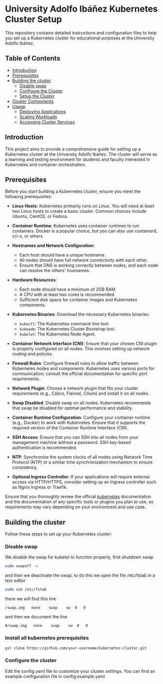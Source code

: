 # University Adolfo Ibáñez Kubernetes Cluster Setup

This repository contains detailed instructions and configuration files to help you set up a Kubernetes cluster for educational purposes at the University Adolfo Ibáñez.

## Table of Contents
- [Introduction](#introduction)
- [Prerequisites](#prerequisites)
- [Building the cluster](#building-the-cluster)
  - [Disable swap](#disable-swap)
  - [Configure the Cluster](#configure-the-cluster)
  - [Setup the Cluster](#setup-the-cluster)
- [Cluster Components](#cluster-components)
- [Usage](#usage)
  - [Deploying Applications](#deploying-applications)
  - [Scaling Workloads](#scaling-workloads)
  - [Accessing Cluster Services](#accessing-cluster-services)

## Introduction

This project aims to provide a comprehensive guide for setting up a Kubernetes cluster at the University Adolfo Ibáñez. The cluster will serve as a learning and testing environment for students and faculty interested in Kubernetes and container orchestration.

## Prerequisites

Before you start building a Kubernetes cluster, ensure you meet the following prerequisites:

- **Linux Hosts**: Kubernetes primarily runs on Linux. You will need at least two Linux hosts to create a basic cluster. Common choices include Ubuntu, CentOS, or Fedora.

- **Container Runtime**: Kubernetes uses container runtimes to run containers. Docker is a popular choice, but you can also use containerd, cri-o, or others.

- **Hostnames and Network Configuration**:
  - Each host should have a unique hostname.
  - All nodes should have full network connectivity with each other.
  - Ensure that DNS is working correctly between nodes, and each node can resolve the others' hostnames.

- **Hardware Resources**:
  - Each node should have a minimum of 2GB RAM.
  - A CPU with at least two cores is recommended.
  - Sufficient disk space for container images and Kubernetes components.

- **Kubernetes Binaries**: Download the necessary Kubernetes binaries:
  - `kubectl`: The Kubernetes command-line tool.
  - `kubeadm`: The Kubernetes Cluster Bootstrap tool.
  - `kubelet`: The Kubernetes Node Agent.

- **Container Network Interface (CNI)**: Ensure that your chosen CNI plugin is properly configured on all nodes. This involves setting up network routing and policies.

- **Firewall Rules**: Configure firewall rules to allow traffic between Kubernetes nodes and components. Kubernetes uses various ports for communication; consult the official documentation for specific port requirements.

- **Network Plugin**: Choose a network plugin that fits your cluster requirements (e.g., Calico, Flannel, Cilium) and install it on all nodes.

- **Swap Disabled**: Disable swap on all nodes. Kubernetes recommends that swap be disabled for optimal performance and stability.

- **Container Runtime Configuration**: Configure your container runtime (e.g., Docker) to work with Kubernetes. Ensure that it supports the required version of the Container Runtime Interface (CRI).

- **SSH Access**: Ensure that you can SSH into all nodes from your management machine without a password. SSH key-based authentication is recommended.

- **NTP**: Synchronize the system clocks of all nodes using Network Time Protocol (NTP) or a similar time synchronization mechanism to ensure consistency.

- **Optional Ingress Controller**: If your applications will require external access via HTTP/HTTPS, consider setting up an Ingress controller such as Nginx Ingress or Traefik.


Ensure that you thoroughly review the official [kubernetes](https://kubernetes.io/docs/home/) documentation and the documentation of any specific tools or plugins you plan to use, as requirements may vary depending on your environment and use case.


## Building the cluster

Follow these steps to set up your Kubernetes cluster:

### Disable swap

We disable the swap for kubetel to function properly, first shutdown swap

```bash
sudo swapoff -a
```

and then we deactivate the swap, to do this we open the file /etc/fstab in a text editor
```bash
sudo vim /etc/fstab
```
there we will find this line 
```
/swap.img   none    swap    sw  0   0
```
and then we document the line 

```
#/swap.img   none    swap    sw  0   0
```

### Install all kubernetes prerequisites 



```bash
git clone https://github.com/your-username/kubernetes-cluster.git
```

### Configure the cluster

Edit the config.yaml file to customize your cluster settings. You can find an example configuration file in config.example.yaml

